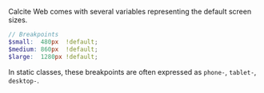 Calcite Web comes with several variables representing the default screen sizes.

```scss
// Breakpoints
$small:  480px  !default;
$medium: 860px  !default;
$large:  1280px !default;
```

In static classes, these breakpoints are often expressed as `phone-`, `tablet-`, `desktop-`.

